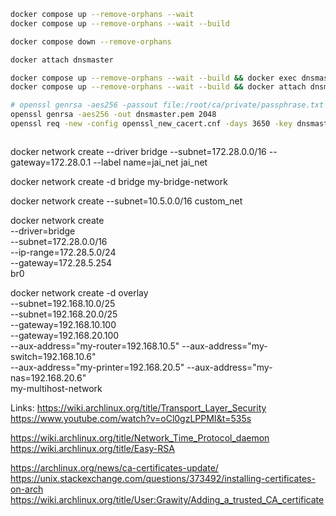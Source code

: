 

```bash
docker compose up --remove-orphans --wait
docker compose up --remove-orphans --wait --build
```

```bash
docker compose down --remove-orphans
```

```bash
docker attach dnsmaster
```

```bash
docker compose up --remove-orphans --wait --build && docker exec dnsmaster /setup-service.sh
docker compose up --remove-orphans --wait --build && docker attach dnsmaster
```

```bash
# openssl genrsa -aes256 -passout file:/root/ca/private/passphrase.txt -out /root/ca/private/cakey.pem 4096
openssl genrsa -aes256 -out dnsmaster.pem 2048
openssl req -new -config openssl_new_cacert.cnf -days 3650 -key dnsmaster.pem -out dnsmaster.csr
```

```bash
```



docker network create --driver bridge --subnet=172.28.0.0/16 --gateway=172.28.0.1 --label name=jai_net jai_net

docker network create -d bridge my-bridge-network


docker network create --subnet=10.5.0.0/16 custom_net

docker network create \
  --driver=bridge \
  --subnet=172.28.0.0/16 \
  --ip-range=172.28.5.0/24 \
  --gateway=172.28.5.254 \
  br0

  docker network create -d overlay \
  --subnet=192.168.10.0/25 \
  --subnet=192.168.20.0/25 \
  --gateway=192.168.10.100 \
  --gateway=192.168.20.100 \
  --aux-address="my-router=192.168.10.5" --aux-address="my-switch=192.168.10.6" \
  --aux-address="my-printer=192.168.20.5" --aux-address="my-nas=192.168.20.6" \
  my-multihost-network



Links:
https://wiki.archlinux.org/title/Transport_Layer_Security
https://www.youtube.com/watch?v=oCl0gzLPPMI&t=535s

https://wiki.archlinux.org/title/Network_Time_Protocol_daemon
https://wiki.archlinux.org/title/Easy-RSA

https://archlinux.org/news/ca-certificates-update/
https://unix.stackexchange.com/questions/373492/installing-certificates-on-arch
https://wiki.archlinux.org/title/User:Grawity/Adding_a_trusted_CA_certificate